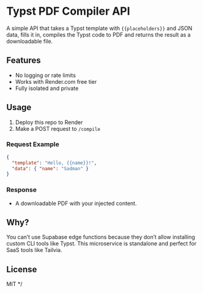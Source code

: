 # Typst PDF Compiler API

A simple API that takes a Typst template with `{{placeholders}}` and JSON data, fills it in, compiles the Typst code to PDF and returns the result as a downloadable file.

## Features
- No logging or rate limits
- Works with Render.com free tier
- Fully isolated and private

## Usage
1. Deploy this repo to Render
2. Make a POST request to `/compile`

### Request Example
```json
{
  "template": "Hello, {{name}}!",
  "data": { "name": "Sadman" }
}
```

### Response
- A downloadable PDF with your injected content.

## Why?
You can’t use Supabase edge functions because they don’t allow installing custom CLI tools like Typst. This microservice is standalone and perfect for SaaS tools like Tailvia.

## License
MIT
*/
